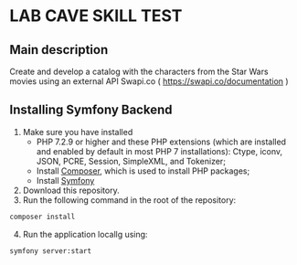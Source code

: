 LAB CAVE SKILL TEST
=======================

## Main description
Create and develop a catalog with the characters from the Star Wars movies using an external API Swapi.co ( https://swapi.co/documentation )

## Installing Symfony Backend

1. Make sure you have installed
    - PHP 7.2.9 or higher and these PHP extensions (which are installed and enabled by default in most PHP 7 installations): Ctype, iconv, JSON, PCRE, Session, SimpleXML, and Tokenizer;
    - Install [Composer](http://getcomposer.org), which is used to install PHP packages;
    - Install [Symfony](https://symfony.com/download)
2. Download this repository.
3. Run the following command in the root of the repository:
```bash
composer install
```
4. Run the application locallg using:
```bash
symfony server:start
```
